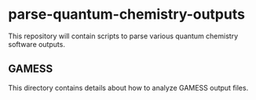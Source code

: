 # parse-quantum-chemistry-outputs

This repository will contain scripts to parse various quantum chemistry software outputs.

## GAMESS 

This directory contains details about how to analyze GAMESS output files.
